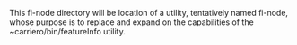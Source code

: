 This fi-node directory will be location of a utility, tentatively named fi-node, whose purpose is to replace and expand on the capabilities of the ~carriero/bin/featureInfo utility. 






